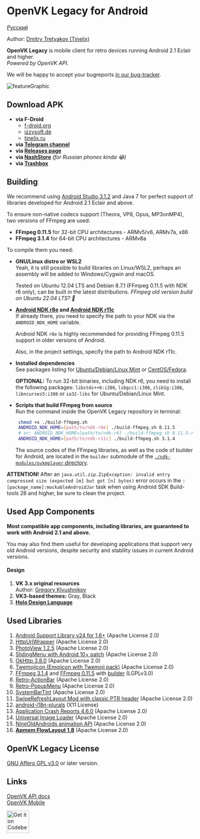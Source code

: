# OpenVK Legacy for Android

_[Русский](README_RU.md)_

Author: [Dmitry Tretyakov (Tinelix)](https://github.com/tretdm)

**OpenVK Legacy** is mobile client for retro devices running Android 2.1 Eclair and higher.\
_Powered by OpenVK API._

We will be happy to accept your bugreports [in our bug-tracker](https://github.com/openvk/mobile-android-legacy/projects/1).

![featureGraphic](fastlane/metadata/android/en-US/images/featureGraphic.png)

## Download APK
* **via F-Droid**
  * [f-droid.org](https://f-droid.org/packages/uk.openvk.android.legacy/)
  * [izzysoft.de](https://apt.izzysoft.de/fdroid/index/apk/uk.openvk.android.legacy)
  * [tinelix.ru](https://fdroid.tinelix.ru)
* **via [Telegram channel](https://t.me/+nPLHBZqAsFlhYmIy)**
* **via [Releases page](https://github.com/openvk/mobile-android-legacy/releases/latest)**
* **via [NashStore](https://store.nashstore.ru/store/637cc36cfb3ed38835524503)** _(for Russian phones kinda 😂)_
* **via [Trashbox](https://trashbox.ru/topics/164477/openvk-legacy)**

## Building
We recommend using [Android Studio 3.1.2](https://developer.android.com/studio/archive) and Java 7 for perfect support of libraries developed for Android 2.1 Eclair and above.

To ensure non-native codecs support (Theora, VP8, Opus, MP3onMP4), two versions of FFmpeg are used:
* **FFmpeg 0.11.5** for 32-bit CPU architectures - ARMv5/v6, ARMv7a, x86
* **FFmpeg 3.1.4** for 64-bit CPU architectures - ARMv8a

To compile them you need:
+ **GNU/Linux distro or WSL2** \
  Yeah, it is still possible to build libraries on Linux/WSL2, perhaps an assembly will be added to Windows/Cygwin and macOS.

  Tested on Ubuntu 12.04 LTS and Debian 8.7.1 (FFmpeg 0.11.5 with NDK r6 only), can be built in the latest distributions. _FFmpeg old version build on Ubuntu 22.04 LTS? 🤔_
+ **[Android NDK r8e](http://web.archive.org/web/20130501232214/http://developer.android.com/tools/sdk/ndk/index.html) and [Android NDK r11c](https://github.com/android/ndk/wiki/Unsupported-Downloads#r11c)** \
  If already there, you need to specify the path to your NDK via the `ANDROID_NDK_HOME` variable.

  Android NDK `r8e` is highly recommended for providing FFmpeg 0.11.5 support in older versions of Android.

  Also, in the project settings, specify the path to Android NDK r11c.
+ **Installed dependencies** \
  See packages listing for [Ubuntu/Debian/Linux Mint](https://trac.ffmpeg.org/wiki/CompilationGuide/Ubuntu) or [CentOS/Fedora](https://trac.ffmpeg.org/wiki/CompilationGuide/Centos).

  **OPTIONAL:** To run 32-bit binaries, including NDK r6, you need to install the following packages: `libstdc++6:i386`, `libgcc1:i386`, `zlib1g:i386`, `libncurses5:i386` or `ia32-libs` for Ubuntu/Debian/Linux Mint.
+ **Scripts that build FFmpeg from source** \
  Run the command inside the OpenVK Legacy repository in terminal:
  ```sh
   chmod +x ./build-ffmpeg.sh
   ANDROID_NDK_HOME=[path/to/ndk-r8e] ./build-ffmpeg.sh 0.11.5
   # or: ANDROID_NDK_HOME=[path/to/ndk-r6] ./build-ffmpeg.sh 0.11.5-r6
   ANDROID_NDK_HOME=[path/to/ndk-r11c] ./build-ffmpeg.sh 3.1.4
  ```

  The source codes of the FFmpeg libraries, as well as the code of builder for Android, are located in the `builder` submodule of the [`./ndk-modules/ovkmplayer` directory](https://github.com/openvk/mobile-android-legacy/tree/main/ndk-modules/ovkmplayer).

**ATTENTION!** After an `java.util.zip.ZipException: invalid entry compressed size (expected [m] but got [n] bytes)` error occurs in the `:[package_name]:mockableAndroidJar` task when using Android SDK Build-tools 28 and higher, be sure to clean the project.

## Used App Components
**Most compatible app components, including libraries, are guaranteed to work with Android 2.1 and above.**

You may also find them useful for developing applications that support very old Android versions, despite security and stability issues in current Android versions.

#### Design
1. **VK 3.x original resources** \
   Author: [Gregory Klyushnikov](https://grishka.me)
2. **VK3-based themes:** Gray, Black
3. [**Holo Design Language**](https://web.archive.org/web/20130217132335/http://developer.android.com/design/index.html)

## Used Libraries
1. [Android Support Library v24 for 1.6+](https://developer.android.com/topic/libraries/support-library) (Apache License 2.0)
2. [HttpUrlWrapper](https://github.com/tinelix/httpurlwrapper) (Apache License 2.0)
3. [PhotoView 1.2.5](https://github.com/Baseflow/PhotoView/tree/v1.2.5) (Apache License 2.0)
4. [SlidingMenu with Android 10+ patch](https://github.com/tinelix/SlidingMenu) (Apache License 2.0)
5. [OkHttp 3.8.0](https://square.github.io/okhttp/) (Apache License 2.0)
6. [Twemojicon (Emojicon with Twemoji pack)](https://github.com/tinelix/twemojicon) (Apache License 2.0)
7. [FFmpeg 3.1.4](https://github.com/tinelix/ffmpeg-android-builder/tree/main/ffmpeg-3.1.4) and [FFmpeg 0.11.5](https://github.com/tinelix/ffmpeg-android-builder/tree/main/ffmpeg-0.11.5) with [builder](https://github.com/tinelix/ffmpeg-android-builder) (LGPLv3.0)
8. [Retro-ActionBar](https://github.com/tinelix/retro-actionbar) (Apache License 2.0)
9. [Retro-PopupMenu](https://github.com/tinelix/retro-popupmenu) (Apache License 2.0)
10. [SystemBarTint](https://github.com/jgilfelt/SystemBarTint) (Apache License 2.0)
11. [SwipeRefreshLayout Mod with classic PTR header](https://github.com/xyxyLiu/SwipeRefreshLayout) (Apache License 2.0)
12. [android-i18n-plurals](https://github.com/populov/android-i18n-plurals) (X11 License)
13. [Application Crash Reports 4.6.0](https://github.com/ACRA/acra/tree/acra-4.6.0) (Apache License 2.0)
14. [Universal Image Loader](https://github.com/nostra13/Android-Universal-Image-Loader/tree/v1.9.5) (Apache License 2.0)
15. [NineOldAndroids animation API](https://github.com/JakeWharton/NineOldAndroids) (Apache License 2.0)
16. **[Apmem FlowLayout 1.8](https://github.com/ApmeM/android-flowlayout/tree/java-flowlayout-1.8)** (Apache License 2.0)


## OpenVK Legacy License
[GNU Affero GPL v3.0](COPYING) or later version.

## Links
[OpenVK API docs](https://docs.openvk.su/openvk_engine/en/api/description/)\
[OpenVK Mobile](https://openvk.uk/app)

<a href="https://codeberg.org/OpenVK/mobile-android-legacy">
    <img alt="Get it on Codeberg" src="https://codeberg.org/Codeberg/GetItOnCodeberg/media/branch/main/get-it-on-blue-on-white.png" height="60">
</a>
